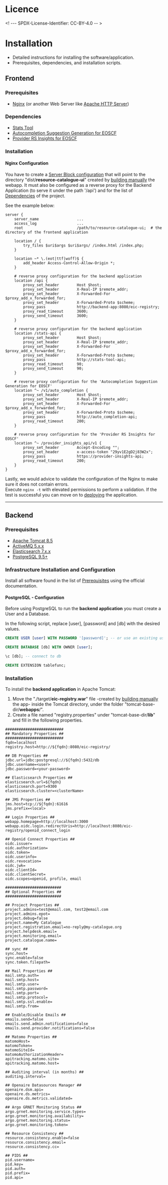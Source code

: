 # Licence

<! --- SPDX-License-Identifier: CC-BY-4.0  -- >


# Installation

- Detailed instructions for installing the software/application.
- Prerequisites, dependencies, and installation scripts.


## Frontend


### Prerequisites
- [Nginx](https://www.nginx.com/) (or another Web Server like [Apache HTTP Server](https://httpd.apache.org/))
 
### Dependencies
- [Stats Tool]()
- [Autocompletion Suggestion Generation for EOSCF](https://github.com/athenarc/EOSCF-Autocompletion)
- [Provider RS Insights for EOSCF](https://github.com/athenarc/EOSCF-Provider-Insights)


### Installation


#### Nginx Configuration
You have to create a [Server Block configuration](https://www.nginx.com/resources/wiki/start/topics/examples/server_blocks/) that will point to the directory "dist/**resource-catalogue-ui**" created by [building manually](building.md#manual-build) the webapp.
It must also be configured as a reverse proxy for the Backend Application (to serve it under the path '/api') and for the list of [Dependencies](#dependencies) of the project.

See the example below:
```nginx
server {
    server_name                 ...
    access_log                  ...
    root                        /path/to/resource-catalogue-ui;  # the directory of the frontend application

    location / {
        try_files $uri$args $uri$args/ /index.html /index.php;
    }

    location ~* \.(eot|ttf|woff)$ {
        add_header Access-Control-Allow-Origin *;
    }

    # reverse proxy configuration for the backend application
    location /api {
        proxy_set_header        Host $host;
        proxy_set_header        X-Real-IP $remote_addr;
        proxy_set_header        X-Forwarded-For $proxy_add_x_forwarded_for;
        proxy_set_header        X-Forwarded-Proto $scheme;
        proxy_pass              http://backend-app:8080/eic-registry;
        proxy_read_timeout      3600;
        proxy_send_timeout      3600;
    }

    # reverse proxy configuration for the backend application
    location /stats-api {
        proxy_set_header        Host $host;
        proxy_set_header        X-Real-IP $remote_addr;
        proxy_set_header        X-Forwarded-For $proxy_add_x_forwarded_for;
        proxy_set_header        X-Forwarded-Proto $scheme;
        proxy_pass              http://stats-tool-api;
        proxy_read_timeout      90;
        proxy_send_timeout      90;
    }

    # reverse proxy configuration for the 'Autocompletion Suggestion Generation for EOSCF'
    location ^~ /v1/auto_completion {
        proxy_set_header        Host $host;
        proxy_set_header        X-Real-IP $remote_addr;
        proxy_set_header        X-Forwarded-For $proxy_add_x_forwarded_for;
        proxy_set_header        X-Forwarded-Proto $scheme;
        proxy_pass              http://auto_completion-api;
        proxy_read_timeout      200;
    }

    # reverse proxy configuration for the 'Provider RS Insights for EOSCF'
    location ^~ /provider_insights_api/v1 {
        proxy_set_header        Accept-Encoding "";
        proxy_set_header        x-access-token "29yv1E2gD2j83W2x";
        proxy_pass              https://provider-insights-api;
        proxy_read_timeout      200;
    }
}
```

Lastly, we would advice to validate the configuration of the Nginx to make sure it does not contain errors.
<br>Execute `nginx -t` with elevated permissions to perform a validation. If the test is successful you can move on to [deploying](deployment.md#frontend) the application.  


---

## Backend


### Prerequisites
* [Apache Tomcat 8.5](https://tomcat.apache.org/download-80.cgi)
* [ActiveMQ 5.x.x](https://activemq.apache.org/)
* [Elasticsearch 7.x.x](https://www.elastic.co/guide/en/elasticsearch/reference/7.17/elasticsearch-intro.html)
* [PostgreSQL 9.5+](https://www.postgresql.org/)


### Infrastructure Installation and Configuration
Install all software found in the list of [Prerequisites](#Prerequisites) using the official documentation.


#### PostgreSQL - Configuration
Before using PostgreSQL to run the __backend application__ you must create a User and a Database.

In the following script, replace [user], [password] and [db] with the desired values. 
```sql
CREATE USER [user] WITH PASSWORD '[password]'; -- or use an existing user

CREATE DATABASE [db] WITH OWNER [user];

\c [db]; -- connect to db

CREATE EXTENSION tablefunc;
```

### Installation
To install the __backend application__ in Apache Tomcat:

1. Move the "./target/**eic-registry.war**" file -created by [building manually](building.md#manual-build-instructions) the app- inside the Tomcat directory, under the folder "tomcat-base-dir/**webapps**/".
2. Create a file named "registry.properties" under "tomcat-base-dir/**lib**" and fill in the following properties.
```properties
##########################
## Mandatory Properties ##
##########################
fqdn=localhost
registry.host=http://${fqdn}:8080/eic-registry/

## DB Properties ##
jdbc.url=jdbc:postgresql://${fqdn}:5432/db
jdbc.username=<user>
jdbc.password=<your-password>

## Elasticsearch Properties ##
elasticsearch.url=${fqdn}
elasticsearch.port=9300
elasticsearch.cluster=<clusterName>

## JMS Properties ##
jms.host=tcp://${fqdn}:61616
jms.prefix=<local>

## Login Properties ##
webapp.homepage=http://localhost:3000
webapp.oidc.login.redirectUris=http://localhost:8080/eic-registry/openid_connect_login

## Openid Connect Properties ##
oidc.issuer=
oidc.authorization=
oidc.token=
oidc.userinfo=
oidc.revocation=
oidc.jwk=
oidc.clientId=
oidc.clientSecret=
oidc.scopes=openid, profile, email

#########################
## Optional Properties ##
#########################

## Project Properties ##
project.admins=test@email.com, test2@email.com
project.admins.epot=
project.debug=false
project.name=My Catalogue
project.registration.email=no-reply@my-catalogue.org
project.helpdesk.email=
project.monitoring.email=
project.catalogue.name=

## sync ##
sync.host=
sync.enable=false
sync.token.filepath=

## Mail Properties ##
mail.smtp.auth=
mail.smtp.host=
mail.smtp.user=
mail.smtp.password=
mail.smtp.port=
mail.smtp.protocol=
mail.smtp.ssl.enable=
mail.smtp.from=

## Enable/Disable Emails ##
emails.send=false
emails.send.admin.notifications=false
emails.send.provider.notifications=false

## Matomo Properties ##
matomoHost=
matomoToken=
matomoSiteId=
matomoAuthorizationHeader=
apitracking.matomo.site=
apitracking.matomo.host=

## Auditing interval (in months) ##
auditing.interval=

## Openaire Datasources Manager ##
openaire.dsm.api=
openaire.ds.metrics=
openaire.ds.metrics.validated=

## Argo GRNET Monitoring Status ##
argo.grnet.monitoring.service.types=
argo.grnet.monitoring.availability=
argo.grnet.monitoring.status=
argo.grnet.monitoring.token=

## Resource Consistency ##
resource.consistency.enable=false
resource.consistency.email=
resource.consistency.cc=

## PIDS ##
pid.username=
pid.key=
pid.auth=
pid.prefix=
pid.api=
```
